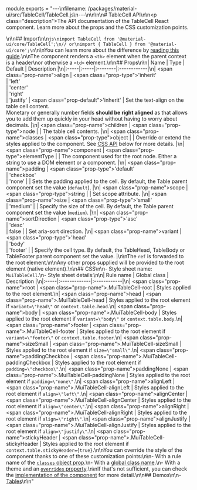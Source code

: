 module.exports = "---\nfilename: /packages/material-ui/src/TableCell/TableCell.js\n---\n\n<!--- This documentation is automatically generated, do not try to edit it. -->\n\n# TableCell API\n\n<p class=\"description\">The API documentation of the TableCell React component. Learn more about the props and the CSS customization points.</p>\n\n## Import\n\n```js\nimport TableCell from '@material-ui/core/TableCell';\n// or\nimport { TableCell } from '@material-ui/core';\n```\n\nYou can learn more about the difference by [reading this guide](/guides/minimizing-bundle-size/).\n\nThe component renders a `<th>` element when the parent context is a header\nor otherwise a `<td>` element.\n\n## Props\n\n| Name | Type | Default | Description |\n|:-----|:-----|:--------|:------------|\n| <span class=\"prop-name\">align</span> | <span class=\"prop-type\">'inherit'<br>&#124;&nbsp;'left'<br>&#124;&nbsp;'center'<br>&#124;&nbsp;'right'<br>&#124;&nbsp;'justify'</span> | <span class=\"prop-default\">'inherit'</span> | Set the text-align on the table cell content.<br>Monetary or generally number fields **should be right aligned** as that allows you to add them up quickly in your head without having to worry about decimals. |\n| <span class=\"prop-name\">children</span> | <span class=\"prop-type\">node</span> |  | The table cell contents. |\n| <span class=\"prop-name\">classes</span> | <span class=\"prop-type\">object</span> |  | Override or extend the styles applied to the component. See [CSS API](#css) below for more details. |\n| <span class=\"prop-name\">component</span> | <span class=\"prop-type\">elementType</span> |  | The component used for the root node. Either a string to use a DOM element or a component. |\n| <span class=\"prop-name\">padding</span> | <span class=\"prop-type\">'default'<br>&#124;&nbsp;'checkbox'<br>&#124;&nbsp;'none'</span> |  | Sets the padding applied to the cell. By default, the Table parent component set the value (`default`). |\n| <span class=\"prop-name\">scope</span> | <span class=\"prop-type\">string</span> |  | Set scope attribute. |\n| <span class=\"prop-name\">size</span> | <span class=\"prop-type\">'small'<br>&#124;&nbsp;'medium'</span> |  | Specify the size of the cell. By default, the Table parent component set the value (`medium`). |\n| <span class=\"prop-name\">sortDirection</span> | <span class=\"prop-type\">'asc'<br>&#124;&nbsp;'desc'<br>&#124;&nbsp;false</span> |  | Set aria-sort direction. |\n| <span class=\"prop-name\">variant</span> | <span class=\"prop-type\">'head'<br>&#124;&nbsp;'body'<br>&#124;&nbsp;'footer'</span> |  | Specify the cell type. By default, the TableHead, TableBody or TableFooter parent component set the value. |\n\nThe `ref` is forwarded to the root element.\n\nAny other props supplied will be provided to the root element (native element).\n\n## CSS\n\n- Style sheet name: `MuiTableCell`.\n- Style sheet details:\n\n| Rule name | Global class | Description |\n|:-----|:-------------|:------------|\n| <span class=\"prop-name\">root</span> | <span class=\"prop-name\">.MuiTableCell-root</span> | Styles applied to the root element.\n| <span class=\"prop-name\">head</span> | <span class=\"prop-name\">.MuiTableCell-head</span> | Styles applied to the root element if `variant=\"head\"` or `context.table.head`.\n| <span class=\"prop-name\">body</span> | <span class=\"prop-name\">.MuiTableCell-body</span> | Styles applied to the root element if `variant=\"body\"` or `context.table.body`.\n| <span class=\"prop-name\">footer</span> | <span class=\"prop-name\">.MuiTableCell-footer</span> | Styles applied to the root element if `variant=\"footer\"` or `context.table.footer`.\n| <span class=\"prop-name\">sizeSmall</span> | <span class=\"prop-name\">.MuiTableCell-sizeSmall</span> | Styles applied to the root element if `size=\"small\"`.\n| <span class=\"prop-name\">paddingCheckbox</span> | <span class=\"prop-name\">.MuiTableCell-paddingCheckbox</span> | Styles applied to the root element if `padding=\"checkbox\"`.\n| <span class=\"prop-name\">paddingNone</span> | <span class=\"prop-name\">.MuiTableCell-paddingNone</span> | Styles applied to the root element if `padding=\"none\"`.\n| <span class=\"prop-name\">alignLeft</span> | <span class=\"prop-name\">.MuiTableCell-alignLeft</span> | Styles applied to the root element if `align=\"left\"`.\n| <span class=\"prop-name\">alignCenter</span> | <span class=\"prop-name\">.MuiTableCell-alignCenter</span> | Styles applied to the root element if `align=\"center\"`.\n| <span class=\"prop-name\">alignRight</span> | <span class=\"prop-name\">.MuiTableCell-alignRight</span> | Styles applied to the root element if `align=\"right\"`.\n| <span class=\"prop-name\">alignJustify</span> | <span class=\"prop-name\">.MuiTableCell-alignJustify</span> | Styles applied to the root element if `align=\"justify\"`.\n| <span class=\"prop-name\">stickyHeader</span> | <span class=\"prop-name\">.MuiTableCell-stickyHeader</span> | Styles applied to the root element if `context.table.stickyHeader={true}`.\n\nYou can override the style of the component thanks to one of these customization points:\n\n- With a rule name of the [`classes` object prop](/customization/components/#overriding-styles-with-classes).\n- With a [global class name](/customization/components/#overriding-styles-with-global-class-names).\n- With a theme and an [`overrides` property](/customization/globals/#css).\n\nIf that's not sufficient, you can check the [implementation of the component](https://github.com/Foso/material-ui/blob/master/packages/material-ui/src/TableCell/TableCell.js) for more detail.\n\n## Demos\n\n- [Tables](/components/tables/)\n\n"